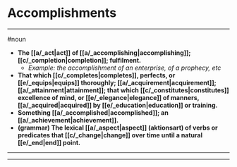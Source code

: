 # Accomplishments
---
#noun
- **The [[a/_act|act]] of [[a/_accomplishing|accomplishing]]; [[c/_completion|completion]]; fulfilment.**
	- _Example: the accomplishment of an enterprise, of a prophecy, etc_
- **That which [[c/_completes|completes]], perfects, or [[e/_equips|equips]] thoroughly; [[a/_acquirement|acquirement]]; [[a/_attainment|attainment]]; that which [[c/_constitutes|constitutes]] excellence of mind, or [[e/_elegance|elegance]] of manners, [[a/_acquired|acquired]] by [[e/_education|education]] or training.**
- **Something [[a/_accomplished|accomplished]]; an [[a/_achievement|achievement]].**
- **(grammar) The lexical [[a/_aspect|aspect]] (aktionsart) of verbs or predicates that [[c/_change|change]] over time until a natural [[e/_end|end]] point.**
---
---
